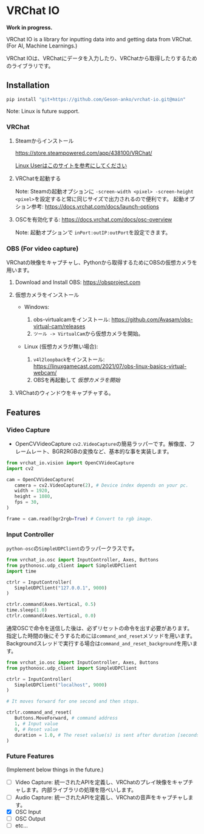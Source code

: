 # VRChat IO

**Work in progress.**

VRChat IO is a library for inputting data into and getting data from VRChat. (For AI, Machine Learnings.)

VRChat IOは、VRChatにデータを入力したり、VRChatから取得したりするためのライブラリです。

## Installation

```bash
pip install "git+https://github.com/Geson-anko/vrchat-io.git@main"
```

Note: Linux is future support.

### VRChat

1. Steamからインストール

   <https://store.steampowered.com/app/438100/VRChat/>

   [Linux Userはこのサイトを参考にしてください](https://ask.vrchat.com/t/guide-to-vrc-on-linux/15934)

2. VRChatを起動する

   Note: Steamの起動オプションに `-screen-width <pixel> -screen-height <pixel>`を設定すると常に同じサイズで出力されるので便利です。
   起動オプション参考: <https://docs.vrchat.com/docs/launch-options>

3. OSCを有効化する: <https://docs.vrchat.com/docs/osc-overview>

   Note: 起動オプションで `inPort:outIP:outPort`を設定できます。

### OBS (For video capture)

VRChatの映像をキャプチャし、Pythonから取得するためにOBSの仮想カメラを用います。

1. Download and Install OBS: <https://obsproject.com>

2. 仮想カメラをインストール

   - Windows:

     1. obs-virtualcamをインストール: <https://github.com/Avasam/obs-virtual-cam/releases>
     2. `ツール -> VirtualCam`から仮想カメラを開始。

   - Linux (仮想カメラが無い場合):

     1. `v4l2loopback`をインストール: <https://linuxgamecast.com/2021/07/obs-linux-basics-virtual-webcam/>
     2. OBSを再起動して *仮想カメラを開始*

3. VRChatのウィンドウをキャプチャする。

## Features

### Video Capture

- OpenCVVideoCapture
  `cv2.VideoCapture`の簡易ラッパーです。解像度、フレームレート、BGR2RGBの変換など、基本的な事を実装します。

```py
from vrchat_io.vision import OpenCVVideoCapture
import cv2

cam = OpenCVVideoCapture(
   camera = cv2.VideoCapture(2), # Device index depends on your pc.
   width = 1920,
   height = 1080,
   fps = 30,
)

frame = cam.read(bgr2rgb=True) # Convert to rgb image.
```

### Input Controller

`python-osc`の`SimpleUDPClient`のラッパークラスです。

```py
from vrchat_io.osc import InputController, Axes, Buttons
from pythonosc.udp_client import SimpleUDPClient
import time

ctrlr = InputController(
   SimpleUDPClient("127.0.0.1", 9000)
)

ctrlr.command(Axes.Vertical, 0.5)
time.sleep(1.0)
ctrlr.command(Axes.Vertical, 0.0)
```

通常OSCで命令を送信した後は、必ずリセットの命令を出す必要があります。指定した時間の後にそうするためには`command_and_reset`メソッドを用います。Backgroundスレッドで実行する場合は`command_and_reset_background`を用います。

```py
from vrchat_io.osc import InputController, Axes, Buttons
from pythonosc.udp_client import SimpleUDPClient

ctrlr = InputController(
   SimpleUDPClient("localhost", 9000)
)

# It moves forward for one second and then stops.

ctrlr.command_and_reset(
   Buttons.MoveForward, # command address
   1, # Input value
   0, # Reset value
   duration = 1.0, # The reset value(s) is sent after duration [seconds]
)
```

### Future Features

(Implement below things in the future.)

- [ ] Video Capture: 統一されたAPIを定義し、VRChatのプレイ映像をキャプチャします。内部ライブラリの処理を隠ぺいします。
- [ ] Audio Capture: 統一されたAPIを定義し、VRChatの音声をキャプチャします。
- [x] OSC Input
- [ ] OSC Output
- [ ] etc...
